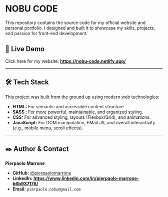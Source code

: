 # NOBU CODE 

This repository contains the source code for my official website and personal portfolio. I designed and built it to showcase my skills, projects, and passion for front-end development.


## 🚀 Live Demo

Click here for my website: **https://nobu-code.netlify.app/**


---

## 🛠️ Tech Stack

This project was built from the ground up using modern web technologies:

* **HTML:** For semantic and accessible content structure.
* **SASS :** For more powerful, maintainable, and organized styling.
* **CSS:** For advanced styling, layouts (Flexbox/Grid), and animations.
* **JavaScript:** For DOM manipulation, EMail JS, and overall interactivity (e.g., mobile menu, scroll effects).

---


## ✒️ Author & Contact

**Pierpaolo Marrone**

* **GitHub:** [@pierpaolomarrone](https://github.com/pierpaolomarrone)
* **LinkedIn:** **https://www.linkedin.com/in/pierpaolo-marrone-b6b937176/**
* **Email:** `pierpaolo.nobu@gmail.com` 